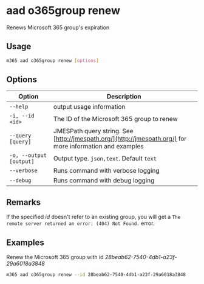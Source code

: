 # aad o365group renew

Renews Microsoft 365 group's expiration

## Usage

```sh
m365 aad o365group renew [options]
```

## Options

Option|Description
------|-----------
`--help`|output usage information
`-i, --id <id>`|The ID of the Microsoft 365 group to renew
`--query [query]`|JMESPath query string. See [http://jmespath.org/](http://jmespath.org/) for more information and examples
`-o, --output [output]`|Output type. `json,text`. Default `text`
`--verbose`|Runs command with verbose logging
`--debug`|Runs command with debug logging

## Remarks

If the specified _id_ doesn't refer to an existing group, you will get a `The remote server returned an error: (404) Not Found.` error.

## Examples

Renew the Microsoft 365 group with id _28beab62-7540-4db1-a23f-29a6018a3848_

```sh
m365 aad o365group renew --id 28beab62-7540-4db1-a23f-29a6018a3848
```